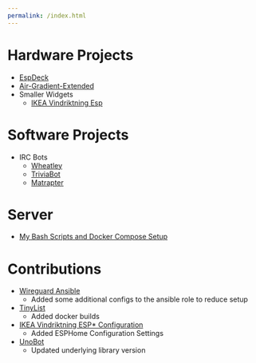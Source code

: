 ```yaml
---
permalink: /index.html
---
```


# Hardware Projects

* [EspDeck](https://github.com/AeroSteveO/EspDeck)
* [Air-Gradient-Extended](https://github.com/AeroSteveO/Air-Gradient-Extended)
* Smaller Widgets
  * [IKEA Vindriktning Esp](https://github.com/AeroSteveO/ESP-Projects/blob/main/vindriktning/README.md)

# Software Projects

* IRC Bots
  * [Wheatley](https://github.com/AeroSteveO/Wheatley)
  * [TriviaBot](https://github.com/AeroSteveO/TriviaBot)
  * [Matrapter](https://github.com/AeroSteveO/Matrapter)

# Server 

* [My Bash Scripts and Docker Compose Setup](https://github.com/AeroSteveO/Bash-Scripts)

# Contributions

* [Wireguard Ansible](https://github.com/namm2/wireguard)
  * Added some additional configs to the ansible role to reduce setup
* [TinyList](https://github.com/baggachipz/tinylist)
  * Added docker builds
* [IKEA Vindriktning ESP* Configuration](https://github.com/Hypfer/esp8266-vindriktning-particle-sensor)
  * Added ESPHome Configuration Settings
* [UnoBot](https://github.com/mjsalerno/UnoBot)
  * Updated underlying library version
